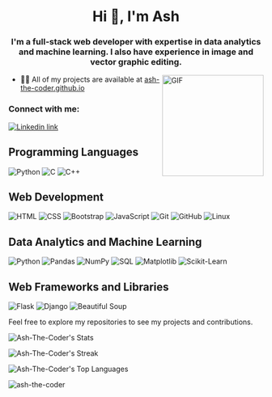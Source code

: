 <h1 align="center">Hi 👋, I'm Ash</h1>
<h3 align="center">I'm a full-stack web developer with expertise in data analytics and machine learning. I also have experience in image and vector graphic editing.</h3>

<img align="right" src="https://media.giphy.com/media/26Do5zS7YVa6Ebh9C/giphy.gif" alt="GIF" width="200">

- 👨‍💻 All of my projects are available at [ash-the-coder.github.io](https://ash-the-coder.github.io)

<h3 align="left">Connect with me:</h3>
<p align="left">
<a href="https://www.linkedin.com/in/ash-code-1111b5247" target="blank"><img align="center" src="https://img.shields.io/badge/Linkedin-blue?logo=linkedin&logoColor=white" alt="Linkedin link" /></a>
</p>




## Programming Languages

![Python](https://img.shields.io/badge/Python-3776AB?logo=python&logoColor=white)
![C](https://img.shields.io/badge/C-00599C?logo=c&logoColor=white)
![C++](https://img.shields.io/badge/C++-00599C?logo=c%2B%2B&logoColor=white)

## Web Development

![HTML](https://img.shields.io/badge/HTML5-E34F26?logo=html5&logoColor=white)
![CSS](https://img.shields.io/badge/CSS3-1572B6?logo=css3&logoColor=white)
![Bootstrap](https://img.shields.io/badge/Bootstrap-563D7C?logo=bootstrap&logoColor=white)
![JavaScript](https://img.shields.io/badge/JavaScript-F7DF1E?logo=javascript&logoColor=black)
![Git](https://img.shields.io/badge/Git-F05032?logo=git&logoColor=white)
![GitHub](https://img.shields.io/badge/GitHub-181717?logo=github&logoColor=white)
![Linux](https://img.shields.io/badge/Linux-FCC624?logo=linux&logoColor=black)

## Data Analytics and Machine Learning

![Python](https://img.shields.io/badge/Python-3776AB?logo=python&logoColor=white)
![Pandas](https://img.shields.io/badge/Pandas-150458?logo=pandas&logoColor=white)
![NumPy](https://img.shields.io/badge/NumPy-013243?logo=numpy&logoColor=white)
![SQL](https://img.shields.io/badge/SQL-4479A1?logo=postgresql&logoColor=white)
![Matplotlib](https://img.shields.io/badge/Matplotlib-3776AB?logo=python&logoColor=white)
![Scikit-Learn](https://img.shields.io/badge/Scikit_Learn-F7931E?logo=scikit-learn&logoColor=white)

## Web Frameworks and Libraries

![Flask](https://img.shields.io/badge/Flask-000000?logo=flask&logoColor=white)
![Django](https://img.shields.io/badge/Django-092E20?logo=django&logoColor=white)
![Beautiful Soup](https://img.shields.io/badge/Beautiful_Soup-000000?logo=python&logoColor=white)

Feel free to explore my repositories to see my projects and contributions.

![Ash-The-Coder's Stats](https://github-readme-stats.vercel.app/api?username=Ash-The-Coder&theme=vue-dark&show_icons=true&hide_border=true&count_private=false)

![Ash-The-Coder's Streak](https://github-readme-streak-stats.herokuapp.com/?user=Ash-The-Coder&theme=vue-dark&hide_border=true)

![Ash-The-Coder's Top Languages](https://github-readme-stats.vercel.app/api/top-langs/?username=Ash-The-Coder&theme=vue-dark&show_icons=true&hide_border=true&layout=compact)


<p align="left"> <img src="https://komarev.com/ghpvc/?username=ash-the-coder&label=Profile%20views&color=0e75b6&style=flat" alt="ash-the-coder" /> </p>

